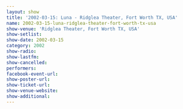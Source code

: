 ```yaml
---
layout: show
title: '2002-03-15: Luna - Ridglea Theater, Fort Worth TX, USA'
name: 2002-03-15-luna-ridglea-theater-fort-worth-tx-usa
show-venue: 'Ridglea Theater, Fort Worth TX, USA'
show-setlist: 
show-date: 2002-03-15
category: 2002
show-radio: 
show-lastfm: 
show-cancelled: 
performers: 
facebook-event-url: 
show-poster-url: 
show-ticket-url: 
show-venue-website: 
show-additional: 
---
```


